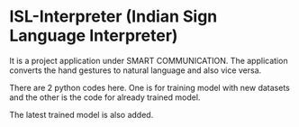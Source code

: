 # ISL-Interpreter (Indian Sign Language Interpreter)
It is a project application under SMART COMMUNICATION. The application converts the hand gestures to natural language and also vice versa.

There are 2 python codes here.
One is for training model with new datasets and the other is the code for already trained model.

The latest trained model is also added.
